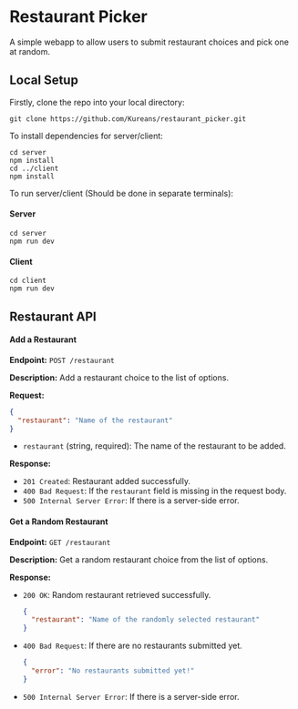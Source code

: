 # Restaurant Picker

A simple webapp to allow users to submit restaurant choices and pick one at random.

## Local Setup

Firstly, clone the repo into your local directory:

`git clone https://github.com/Kureans/restaurant_picker.git`

To install dependencies for server/client:

```
cd server
npm install
cd ../client 
npm install
```

To run server/client (Should be done in separate terminals):

#### Server

```
cd server 
npm run dev
```

#### Client

```
cd client 
npm run dev
```

## Restaurant API

#### Add a Restaurant

**Endpoint:** `POST /restaurant`

**Description:** Add a restaurant choice to the list of options.

**Request:**
```json
{
  "restaurant": "Name of the restaurant"
}
```

- `restaurant` (string, required): The name of the restaurant to be added.

**Response:**
- `201 Created`: Restaurant added successfully.
- `400 Bad Request`: If the `restaurant` field is missing in the request body.
- `500 Internal Server Error`: If there is a server-side error.

#### Get a Random Restaurant

**Endpoint:** `GET /restaurant`

**Description:** Get a random restaurant choice from the list of options.

**Response:**
- `200 OK`: Random restaurant retrieved successfully.
  ```json
  {
    "restaurant": "Name of the randomly selected restaurant"
  }
  ```
- `400 Bad Request`: If there are no restaurants submitted yet.
  ```json
  {
    "error": "No restaurants submitted yet!"
  }
  ```
- `500 Internal Server Error`: If there is a server-side error.



